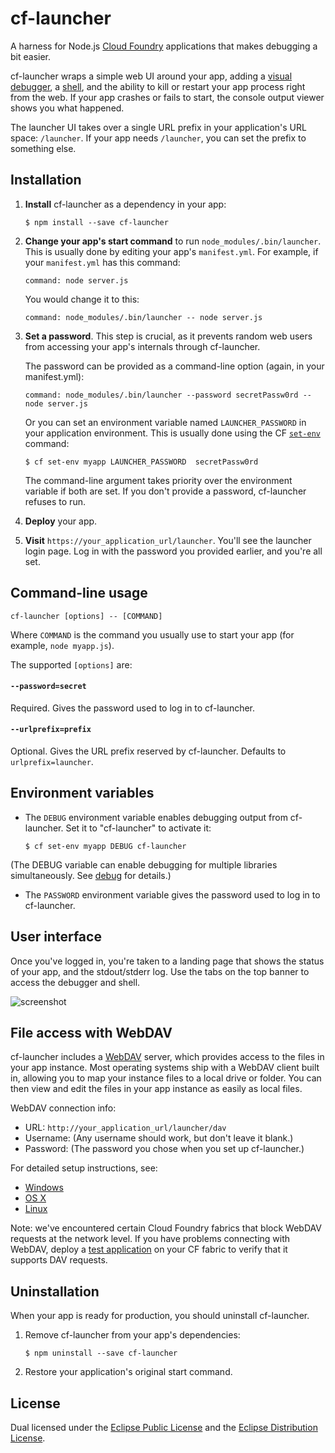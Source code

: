# cf-launcher #
A harness for Node.js [Cloud Foundry](http://cloudfoundry.org/) applications that makes debugging a bit easier.

cf-launcher wraps a simple web UI around your app, adding a [visual debugger](https://github.com/node-inspector/node-inspector),
a [shell](https://www.npmjs.org/package/tty.js), and the ability to kill or restart your app process right from the web.
If your app crashes or fails to start, the console output viewer shows you what happened.

The launcher UI takes over a single URL prefix in your application's URL space: `/launcher`. If your app needs `/launcher`, you can
set the prefix to something else.


## Installation ##
1. **Install** cf-launcher as a dependency in your app:

   ```shell
   $ npm install --save cf-launcher
   ```

2. **Change your app's start command** to run `node_modules/.bin/launcher`.
   This is usually done by editing your app's `manifest.yml`. For example, if your `manifest.yml` has this command:

   ```
   command: node server.js
   ```

   You would change it to this:

   ```
   command: node_modules/.bin/launcher -- node server.js
   ```

3. **Set a password**.
   This step is crucial, as it prevents random web users from accessing your app's internals through cf-launcher. 

   The password can be provided as a command-line option (again, in your manifest.yml):

   ```
   command: node_modules/.bin/launcher --password secretPassw0rd -- node server.js
   ```

   Or you can set an environment variable named `LAUNCHER_PASSWORD` in your application environment. This is usually
   done using the CF [`set-env`](http://docs.run.pivotal.io/devguide/deploy-apps/environment-variable.html#cli) command:

   ```shell
   $ cf set-env myapp LAUNCHER_PASSWORD  secretPassw0rd
   ```

   The command-line argument takes priority over the environment variable if both are set. If you don't provide a password,
   cf-launcher refuses to run.

4. **Deploy** your app.

5. **Visit** `https://your_application_url/launcher`. You'll see the launcher login page. Log in with the password
   you provided earlier, and you're all set.


## Command-line usage

	cf-launcher [options] -- [COMMAND]

Where `COMMAND` is the command you usually use to start your app (for example, `node myapp.js`).

The supported `[options]` are:

#### `--password=secret`
Required. Gives the password used to log in to cf-launcher.
####  `--urlprefix=prefix`
Optional. Gives the URL prefix reserved by cf-launcher. Defaults to `urlprefix=launcher`.

## Environment variables ##
* The `DEBUG` environment variable enables debugging output from cf-launcher. Set it to "cf-launcher" to activate it:
   ```shell
   $ cf set-env myapp DEBUG cf-launcher
   ```
 (The DEBUG variable can enable debugging for multiple libraries simultaneously. See [debug](https://www.npmjs.org/package/debug) for details.)

* The `PASSWORD` environment variable gives the password used to log in to cf-launcher.

## User interface
Once you've logged in, you're taken to a landing page that shows the status of your app, and the stdout/stderr log. Use the tabs
on the top banner to access the debugger and shell.

![screenshot](//i.imgur.com/YH0kJqu.png)

## File access with WebDAV
cf-launcher includes a [WebDAV](http://en.wikipedia.org/wiki/WebDAV) server, which provides access to the files in your app instance.
Most operating systems ship with a WebDAV client built in, allowing you to map your instance files to a local drive or folder. You
can then view and edit the files in your app instance as easily as local files.

WebDAV connection info:
* URL: `http://your_application_url/launcher/dav`
* Username: (Any username should work, but don't leave it blank.)
* Password: (The password you chose when you set up cf-launcher.)

For detailed setup instructions, see:
* [Windows](http://doc.owncloud.org/server/6.0/user_manual/files/files.html#windows)
* [OS X](http://support.apple.com/kb/PH13859)
* [Linux](http://doc.owncloud.org/server/6.0/user_manual/files/files.html#linux)

Note: we've encountered certain Cloud Foundry fabrics that block WebDAV requests at the network level. If you have problems
connecting with WebDAV, deploy a [test application](https://github.com/mamacdon/propfind) on your CF fabric to verify that
it supports DAV requests.

## Uninstallation ##
When your app is ready for production, you should uninstall cf-launcher.

1. Remove cf-launcher from your app's dependencies:

   ```shell
   $ npm uninstall --save cf-launcher
   ```

2. Restore your application's original start command.


## License ##
Dual licensed under the
[Eclipse Public License](https://www.eclipse.org/legal/epl-v10.html) and the [Eclipse Distribution License](https://www.eclipse.org/org/documents/edl-v10.html).
